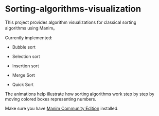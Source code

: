 # Sorting-algorithms-visualization
This project provides algorithm visualizations for classical sorting algorithms using Manim。

Currently implemented:

- Bubble sort

- Selection sort

- Insertion sort

- Merge Sort

- Quick Sort

The animations help illustrate how sorting algorithms work step by step by moving colored boxes representing numbers.

Make sure you have [Manim Community Edition](https://docs.manim.community/en/stable/installation/uv.html) installed.
